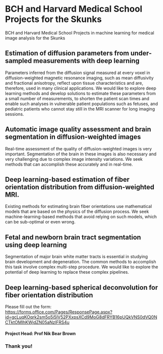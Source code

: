 # BCH and Harvard Medical School Projects for the Skunks
BCH and Harvard Medical School Projects in machine learning for medical image analysis for the Skunks

## Estimation of diffusion parameters from under-sampled measurements with deep learning
Parameters inferred from the diffusion signal measured at every voxel in diffusion-weighted magnetic resonance imaging, such as mean diffusivity and fractional anisotropy, reflect upon tissue characteristics and are, therefore, used in many clinical applications. We would like to explore deep learning methods and develop solutions to estimate these parameters from a small number of measurements, to shorten the patient scan times and enable such analyses in vulnerable patient populations such as fetuses, and pediatric patients who cannot stay still in the MRI scanner for long imaging sessions.

## Automatic image quality assessment and brain segmentation in diffusion-weighted images
Real-time assessment of the quality of diffusion-weighted images is very important. Segmentation of the brain in these images is also necessary and very challenging due to complex image intensity variations. We seek methods that can accomplish these accurately and in real-time.

## Deep learning-based estimation of fiber orientation distribution from diffusion-weighted MRI.
Existing methods for estimating brain fiber orientations use mathematical models that are based on the physics of the diffusion process. We seek machine-learning-based methods that avoid relying on such models, which can be sub-optimal or even wrong.

## Fetal and newborn brain tract segmentation using deep learning
Segmentation of major brain white matter tracts is essential in studying brain development and degeneration. The common methods to accomplish this task involve complex multi-step procedure. We would like to explore the potential of deep learning to replace these complex pipelines.

## Deep learning-based spherical deconvolution for fiber orientation distribution

Please fill out the form:
https://forms.office.com/Pages/ResponsePage.aspx?id=gcLuqKOqrk2sm5o5i5IV52PXxpsXCd9MoG8dFRYB16pUQkVNS0dVQ0NCTktOMlhKWjdZN05aNzlFRS4u

#### Project Head: Prof Nik Bear Brown

### Thank you!

